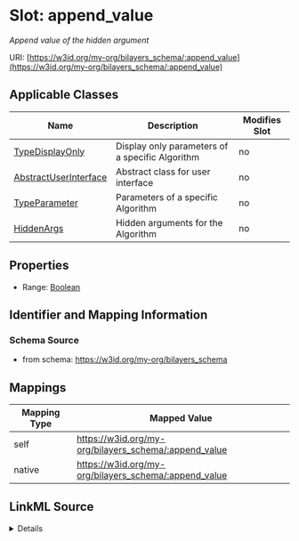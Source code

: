 

# Slot: append_value


_Append value of the hidden argument_





URI: [https://w3id.org/my-org/bilayers_schema/:append_value](https://w3id.org/my-org/bilayers_schema/:append_value)



<!-- no inheritance hierarchy -->





## Applicable Classes

| Name | Description | Modifies Slot |
| --- | --- | --- |
| [TypeDisplayOnly](TypeDisplayOnly.md) | Display only parameters of a specific Algorithm |  no  |
| [AbstractUserInterface](AbstractUserInterface.md) | Abstract class for user interface |  no  |
| [TypeParameter](TypeParameter.md) | Parameters of a specific Algorithm |  no  |
| [HiddenArgs](HiddenArgs.md) | Hidden arguments for the Algorithm |  no  |







## Properties

* Range: [Boolean](Boolean.md)





## Identifier and Mapping Information







### Schema Source


* from schema: https://w3id.org/my-org/bilayers_schema




## Mappings

| Mapping Type | Mapped Value |
| ---  | ---  |
| self | https://w3id.org/my-org/bilayers_schema/:append_value |
| native | https://w3id.org/my-org/bilayers_schema/:append_value |




## LinkML Source

<details>
```yaml
name: append_value
description: Append value of the hidden argument
from_schema: https://w3id.org/my-org/bilayers_schema
rank: 1000
alias: append_value
domain_of:
- AbstractUserInterface
- HiddenArgs
range: boolean
required: false

```
</details>